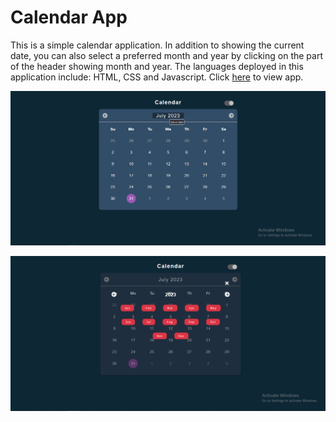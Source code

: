 # Calendar App
This is a simple calendar application. In addition to showing the current date, you can also select a preferred month and year by clicking on the part of the header showing month and year. The languages deployed in this application include: HTML, CSS and Javascript. Click [here](https://olajekscalendar.netlify.app) to view app.


![screenshot](/images/capture.png)


![screenshot](/images/capture2.png)
